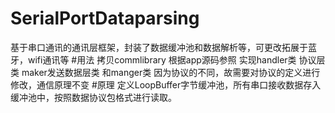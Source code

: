 # SerialPortDataparsing
基于串口通讯的通讯层框架，封装了数据缓冲池和数据解析等，可更改拓展于蓝牙，wifi通讯等
#用法
拷贝commlibrary
根据app源码参照
实现handler类 协议层类 maker发送数据层类 和manger类
因为协议的不同，故需要对协议的定义进行修改，通信原理不变
#原理
定义LoopBuffer字节缓冲池，所有串口接收数据存入缓冲池中，按照数据协议包格式进行读取。
